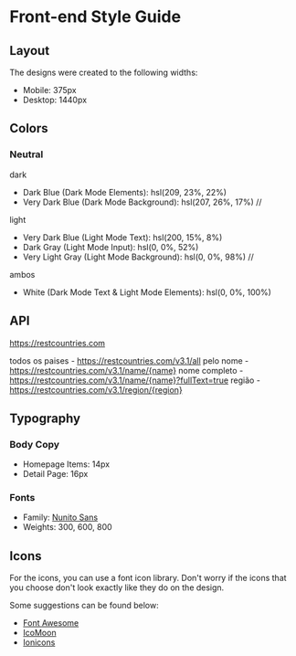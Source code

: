 # Front-end Style Guide

## Layout

The designs were created to the following widths:

- Mobile: 375px
- Desktop: 1440px

## Colors

### Neutral

dark
- Dark Blue (Dark Mode Elements): hsl(209, 23%, 22%)
- Very Dark Blue (Dark Mode Background): hsl(207, 26%, 17%) //

light
- Very Dark Blue (Light Mode Text): hsl(200, 15%, 8%)
- Dark Gray (Light Mode Input): hsl(0, 0%, 52%)
- Very Light Gray (Light Mode Background): hsl(0, 0%, 98%) //

ambos
- White (Dark Mode Text & Light Mode Elements): hsl(0, 0%, 100%)


## API
https://restcountries.com

todos os paises - https://restcountries.com/v3.1/all
pelo nome - https://restcountries.com/v3.1/name/{name}
nome completo - https://restcountries.com/v3.1/name/{name}?fullText=true
região - https://restcountries.com/v3.1/region/{region}



## Typography

### Body Copy

- Homepage Items: 14px
- Detail Page: 16px 

### Fonts

- Family: [Nunito Sans](https://fonts.google.com/specimen/Nunito+Sans)
- Weights: 300, 600, 800

## Icons

For the icons, you can use a font icon library. Don't worry if the icons that you choose don't look exactly like they do on the design.

Some suggestions can be found below:

- [Font Awesome](https://fontawesome.com)
- [IcoMoon](https://icomoon.io)
- [Ionicons](https://ionicons.com)